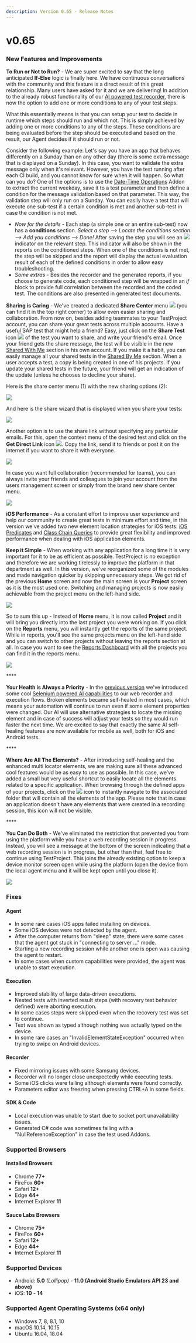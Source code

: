 ```yaml
---
description: Version 0.65 - Release Notes
---
```


# v0.65

### New Features and Improvements

**To Run or Not to Run?** - We are super excited to say that the long anticipated **If-Else** logic is finally here. We have continuous conversations with the community and this feature is a direct result of this great relationship. Many users have asked for it and we are delivering! In addition to the already robust functionality of our [AI powered test recorder](https://blog.testproject.io/2020/09/23/ai-in-test-automation-discover-how-it-works/), there is now the option to add one or more conditions to any of your test steps. 

What this essentially means is that you can setup your test to decide in runtime which steps should run and which not. This is simply achieved by adding one or more conditions to any of the steps. These conditions are being evaluated before the step should be executed and based on the result, our Agent decides if it should run or not. 

Consider the following example: Let's say you have an app that behaves differently on a Sunday than on any other day \(there is some extra message that is displayed on a Sunday\). In this case, you want to validate the extra message only when it's relevant. However, you have the test running after each CI build, and you cannot know for sure when it will happen. So what can you do? One of the options is to use the [Date-Time Operations](https://addons.testproject.io/date-time-operations) Addon to extract the current weekday, save it to a test parameter and then define a condition for the message validation based on that parameter. This way, the validation step will only run on a Sunday. You can easily have a test that will execute one sub-test if a certain condition is met and another sub-test in case the condition is not met.

* _Now for the details_ - Each step \(a simple one or an entire sub-test\) now has a **conditions** section. _Select a step --&gt; Locate the conditions section --&gt; Add you conditions --&gt; Done!_ After saving the step you will see an ![](https://storage-static.testproject.io/release-notes/0.65/conditions-icon.png) indicator on the relevant step. This indicator will also be shown in the reports on the conditioned steps. When one of the conditions is not met, the step will be skipped and the report will display the actual evaluation result of each of the defined conditions in order to allow easy troubleshooting.
* _Some extras_ - Besides the recorder and the generated reports, if you choose to generate code, each conditioned step will be wrapped in an _if_ block to provide full correlation between the recorded and the coded test. The conditions are also presented in generated test documents.

  
  
**Sharing is Caring** - We've created a dedicated **Share Center** menu ![](https://storage-static.testproject.io/release-notes/0.65/share-center-icon.png) \(you can find it in the top right corner\) to allow even easier sharing and collaboration. From now on, besides adding teammates to your TestProject account, you can share your great tests across multiple accounts. Have a useful SAP test that might help a friend? Easy, just click on the **Share Test** icon ![](https://storage-static.testproject.io/release-notes/0.65/share-icon.png) of the test you want to share, and write your friend's email. Once your friend gets the share message, the test will be visible in the new [Shared With Me](https://app.testproject.io/#/shared-tests/with-me) section in his own account. If you make it a habit, you can easily manage all your shared tests in the [Shared By Me](https://app.testproject.io/#/shared-tests/by-me) section. When a user accepts a test, a copy is being created in one of his projects. If you update your shared tests in the future, your friend will get an indication of the update \(unless he chooses to decline your share\).

Here is the share center menu \(1\) with the new sharing options \(2\):

![](https://storage-static.testproject.io/release-notes/0.65/share-center-menu-options.png)

And here is the share wizard that is displayed when you share your tests:

![](https://storage-static.testproject.io/release-notes/0.65/share-wizard.png)

Another option is to use the share link without specifying any particular emails. For this, open the context menu of the desired test and click on the **Get Direct Link** icon ![](https://storage-static.testproject.io/release-notes/0.65/get-link-icon.png). Copy the link, send it to friends or post it on the internet if you want to share it with everyone.

![](https://storage-static.testproject.io/release-notes/0.65/share-options-context.png)

In case you want full collaboration \(recommended for teams\), you can always invite your friends and colleagues to join your account from the users management screen or simply from the brand new share center menu.

![](https://storage-static.testproject.io/release-notes/0.65/invite-teammate.gif)

  
  
**iOS Performance** - As a constant effort to improve user experience and help our community to create great tests in minimum effort and time, in this version we've added two new element location strategies for iOS tests: [iOS Predicates](http://appium.io/docs/en/writing-running-appium/ios/ios-predicate/) and [Class Chain Queries](https://github.com/facebookarchive/WebDriverAgent/wiki/Class-Chain-Queries-Construction-Rules) to provide great flexibility and improved performance when dealing with iOS application elements.  


  
**Keep it Simple** - When working with any application for a long time it is very important for it to be as efficient as possible. TestProject is no exception and therefore we are working tirelessly to improve the platform in that department as well. In this version, we've reorganized some of the modules and made navigation quicker by skipping unnecessary steps. We got rid of the previous **Home** screen and now the main screen is your **Project** screen as it is the most used one. Switching and managing projects is now easily achievable from the project menu on the left-hand side.

![](https://storage-static.testproject.io/release-notes/0.65/projects-menu.gif)

So to sum this up - Instead of **Home** menu, it is now called **Project** and it will bring you directly into the last project you were working on. If you click on the **Reports** menu, you will instantly get the reports of the same project. While in reports, you'll see the same projects menu on the left-hand side and you can switch to other projects without leaving the reports section at all. In case you want to see the [Reports Dashboard](https://app.testproject.io/#/reports) with all the projects you can find it in the reports menu.

![](https://storage-static.testproject.io/release-notes/0.65/reports-dashboard.png)

\*\*\*\*

**Your Health is Always a Priority** - In the [previous version](https://docs.testproject.io/releases/v0.64) we've introduced some cool [Selenium powered AI capabilities](https://blog.testproject.io/2020/09/23/ai-in-test-automation-discover-how-it-works/) to our web recorder and execution flows. Broken elements became self-healed in most cases, which means your automation will continue to run even if some element properties were changed. Our AI will use alternative strategies to locate the missing element and in case of success will adjust your tests so they would run faster the next time. We are excited to say that exactly the same AI self-healing features are now available for mobile as well, both for iOS and Android tests.

\*\*\*\*

**Where Are All The Elements?** - After introducing self-healing and the enhanced multi locator elements, we are making sure all these advanced cool features would be as easy to use as possible. In this case, we've added a small but very useful shortcut to easily locate all the elements related to a specific application. When browsing through the defined apps of your projects, click on the ![](https://storage-static.testproject.io/release-notes/0.65/elements-icon.png) icon to instantly navigate to the associated folder that will contain all the elements of the app. Please note that in case an application doesn't have any elements that were created in a recording session, this icon will not be visible.

\*\*\*\*

**You Can Do Both** - We've eliminated the restriction that prevented you from using the platform while you have a web recording session in progress. Instead, you will see a message at the bottom of the screen indicating that a web recording session is in progress, but other than that, feel free to continue using TestProject. This joins the already existing option to keep a device monitor screen open while using the platform \(open the device from the local agent menu and it will be kept open until you close it\).  

![](https://storage-static.testproject.io/release-notes/0.65/recorder-session-message.png)

### Fixes

#### Agent

* In some rare cases iOS apps failed installing on devices.
* Some iOS devices were not detected by the agent.
* After the computer returns from "sleep" state, there were some cases that the agent got stuck in "connecting to server ..." mode.
* Starting a new recording session while another one is open was causing the agent to restart.
* In some cases when custom capabilities were provided, the agent was unable to start execution.

#### Execution

* Improved stability of large data-driven executions.
* Nested tests with inverted result steps \(with recovery test behavior defined\) were aborting execution.
* In some cases steps were skipped even when the recovery test was set to continue.
* Text was shown as typed although nothing was actually typed on the device.
* In some rare cases an "InvalidElementStateException" occurred when trying to swipe on Android devices.

#### Recorder

* Fixed mirroring issues with some Samsung devices.
* Recorder will no longer close unexpectedly while executing tests.
* Some iOS clicks were failing although elements were found correctly.
* Parameters editor was freezing when pressing CTRL+A in some fields.

#### SDK & Code

* Local execution was unable to start due to socket port unavailability issues.
* Generated C\# code was sometimes failing with a "NullReferenceException" in case the test used Addons.

### Supported Browsers

#### Installed Browsers

* Chrome **77+**
* FireFox **60+**
* Safari **12+**
* Edge **44+**
* Internet Explorer **11**

#### Sauce Labs Browsers

* Chrome **75+**
* FireFox **60+**
* Safari **12+**
* Edge **44+**
* Internet Explorer **11**

### Supported Devices

* Android: **5.0** _\(Lollipop\)_ - **11.0 \(Android Studio Emulators API 23 and above\)**
* iOS: **10** - **14**

### Supported Agent Operating Systems \(x64 only\)

* Windows 7, 8, 8.1, 10
* macOS 10.14, 10.15
* Ubuntu 16.04, 18.04 

